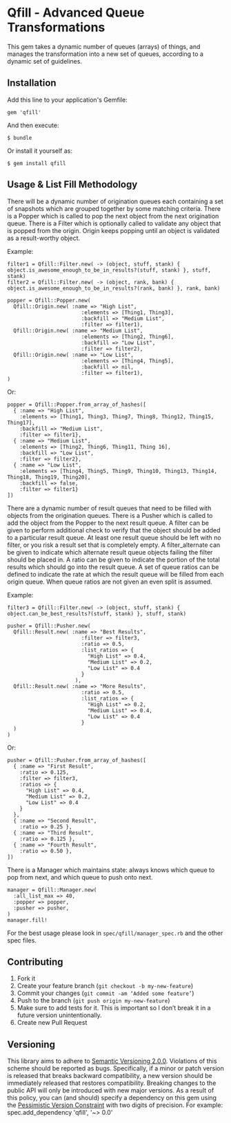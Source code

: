 # Qfill - Advanced Queue Transformations

This gem takes a dynamic number of queues (arrays) of things, and manages the transformation into a new set of queues,
according to a dynamic set of guidelines.

## Installation

Add this line to your application's Gemfile:

    gem 'qfill'

And then execute:

    $ bundle

Or install it yourself as:

    $ gem install qfill

## Usage & List Fill Methodology

There will be a dynamic number of origination queues each containing a set of snapshots which are grouped together by
some matching criteria.
There is a Popper which is called to pop the next object from the next origination queue.
There is a Filter which is optionally called to validate any object that is popped from the origin.
Origin keeps popping until an object is validated as a result-worthy object.

Example:

    filter1 = Qfill::Filter.new( -> (object, stuff, stank) { object.is_awesome_enough_to_be_in_results?(stuff, stank) }, stuff, stank)
    filter2 = Qfill::Filter.new( -> (object, rank, bank) { object.is_awesome_enough_to_be_in_results?(rank, bank) }, rank, bank)

    popper = Qfill::Popper.new(
      Qfill::Origin.new( :name => "High List",
                            :elements => [Thing1, Thing3],
                            :backfill => "Medium List",
                            :filter => filter1),
      Qfill::Origin.new( :name => "Medium List",
                            :elements => [Thing2, Thing6],
                            :backfill => "Low List",
                            :filter => filter2),
      Qfill::Origin.new( :name => "Low List",
                            :elements => [Thing4, Thing5],
                            :backfill => nil,
                            :filter => filter1),
    )

Or:

    popper = Qfill::Popper.from_array_of_hashes([
      { :name => "High List",
        :elements => [Thing1, Thing3, Thing7, Thing8, Thing12, Thing15, Thing17],
        :backfill => "Medium List",
        :filter => filter1},
      { :name => "Medium List",
        :elements => [Thing2, Thing6, Thing11, Thing 16],
        :backfill => "Low List",
        :filter => filter2},
      { :name => "Low List",
        :elements => [Thing4, Thing5, Thing9, Thing10, Thing13, Thing14, Thing18, Thing19, Thing20],
        :backfill => false,
        :filter => filter1}
    ])

There are a dynamic number of result queues that need to be filled with objects from the origination queues.
There is a Pusher which is called to add the object from the Popper to the next result queue.
A filter can be given to perform additional check to verify that the object should be added to a particular result queue.
At least one result queue should be left with no filter, or you risk a result set that is completely empty.
A filter_alternate can be given to indicate which alternate result queue objects failing the filter should be placed in.
A ratio can be given to indicate the portion of the total results which should go into the result queue.
A set of queue ratios can be defined to indicate the rate at which the result queue will be filled from each origin queue.
When queue ratios are not given an even split is assumed.

Example:

    filter3 = Qfill::Filter.new( -> (object, stuff, stank) { object.can_be_best_results?(stuff, stank) }, stuff, stank)

    pusher = Qfill::Pusher.new(
      Qfill::Result.new( :name => "Best Results",
                            :filter => filter3,
                            :ratio => 0.5,
                            :list_ratios => {
                              "High List" => 0.4,
                              "Medium List" => 0.2,
                              "Low List" => 0.4
                            }
                          ),
      Qfill::Result.new( :name => "More Results",
                            :ratio => 0.5,
                            :list_ratios => {
                              "High List" => 0.2,
                              "Medium List" => 0.4,
                              "Low List" => 0.4
                            }
      )
    )

Or:

    pusher = Qfill::Pusher.from_array_of_hashes([
      { :name => "First Result",
        :ratio => 0.125,
        :filter => filter3,
        :ratios => {
          "High List" => 0.4,
          "Medium List" => 0.2,
          "Low List" => 0.4
        }
      },
      { :name => "Second Result",
        :ratio => 0.25 },
      { :name => "Third Result",
        :ratio => 0.125 },
      { :name => "Fourth Result",
        :ratio => 0.50 },
    ])

There is a Manager which maintains state: always knows which queue to pop from next, and which queue to push onto next.

    manager = Qfill::Manager.new(
      :all_list_max => 40,
      :popper => popper,
      :pusher => pusher,
    )
    manager.fill!

For the best usage please look in `spec/qfill/manager_spec.rb` and the other spec files.

## Contributing

1. Fork it
2. Create your feature branch (`git checkout -b my-new-feature`)
3. Commit your changes (`git commit -am ‘Added some feature’`)
4. Push to the branch (`git push origin my-new-feature`)
5. Make sure to add tests for it. This is important so I don’t break it in a future version unintentionally.
6. Create new Pull Request

## Versioning

This library aims to adhere to [Semantic Versioning 2.0.0][semver].
Violations of this scheme should be reported as bugs. Specifically,
if a minor or patch version is released that breaks backward
compatibility, a new version should be immediately released that
restores compatibility. Breaking changes to the public API will
only be introduced with new major versions.
As a result of this policy, you can (and should) specify a
dependency on this gem using the [Pessimistic Version Constraint][pvc] with two digits of precision.
For example:
    spec.add_dependency 'qfill', '~> 0.0'

[semver]: http://semver.org/
[pvc]: http://docs.rubygems.org/read/chapter/16#page74
